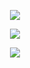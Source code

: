 <p align="center"
 
![](https://64.media.tumblr.com/ed33350e8e1af47fdf6acc08f45330be/0204d4661e661699-3d/s250x400/00ca26ccc2d41daaf421ea5efbb3e0c86d0965dc.pnj)
<p align="center"

![](https://64.media.tumblr.com/68f35c1557e29937ce4a5fe83f48e32a/a4ea114f891d182f-3c/s400x600/7c430970c28c6bea9d0aef62a1644aa7b042cd28.gifv)
<p align="center"

![](https://64.media.tumblr.com/ed33350e8e1af47fdf6acc08f45330be/0204d4661e661699-3d/s250x400/00ca26ccc2d41daaf421ea5efbb3e0c86d0965dc.pnj)

<p align="center"
 
